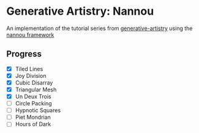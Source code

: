 # Generative Artistry: Nannou

An implementation of the tutorial series from
[generative-artistry](https://generativeartistry.com/)
using the
[nannou framework](https://nannou.cc/)

## Progress
- [x] Tiled Lines
- [x] Joy Division
- [x] Cubic Disarray
- [x] Triangular Mesh
- [x] Un Deux Trois
- [ ] Circle Packing
- [ ] Hypnotic Squares
- [ ] Piet Mondrian
- [ ] Hours of Dark
